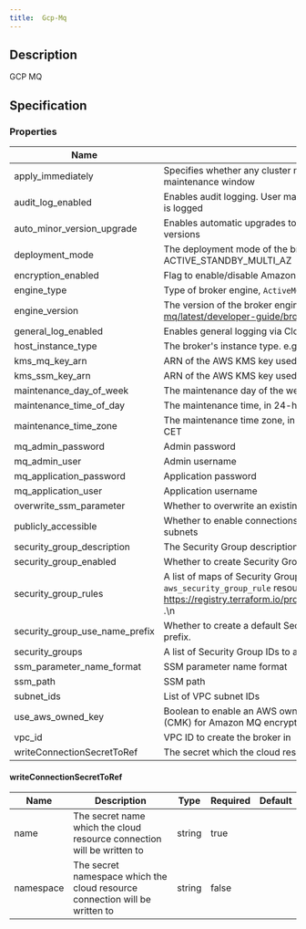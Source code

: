 ```yaml
---
title:  Gcp-Mq
---
```


## Description

GCP MQ

## Specification


### Properties

 Name | Description | Type | Required | Default 
 ------------ | ------------- | ------------- | ------------- | ------------- 
 apply_immediately | Specifies whether any cluster modifications are applied immediately, or during the next maintenance window | bool | false |  
 audit_log_enabled | Enables audit logging. User management action made using JMX or the ActiveMQ Web Console is logged | bool | false |  
 auto_minor_version_upgrade | Enables automatic upgrades to new minor versions for brokers, as Apache releases the versions | bool | false |  
 deployment_mode | The deployment mode of the broker. Supported: SINGLE_INSTANCE and ACTIVE_STANDBY_MULTI_AZ | string | false |  
 encryption_enabled | Flag to enable/disable Amazon MQ encryption at rest | bool | false |  
 engine_type | Type of broker engine, `ActiveMQ` or `RabbitMQ` | string | false |  
 engine_version | The version of the broker engine. See https://docs.aws.amazon.com/amazon-mq/latest/developer-guide/broker-engine.html for more details | string | false |  
 general_log_enabled | Enables general logging via CloudWatch | bool | false |  
 host_instance_type | The broker's instance type. e.g. mq.t2.micro or mq.m4.large | string | false |  
 kms_mq_key_arn | ARN of the AWS KMS key used for Amazon MQ encryption | string | false |  
 kms_ssm_key_arn | ARN of the AWS KMS key used for SSM encryption | string | false |  
 maintenance_day_of_week | The maintenance day of the week. e.g. MONDAY, TUESDAY, or WEDNESDAY | string | false |  
 maintenance_time_of_day | The maintenance time, in 24-hour format. e.g. 02:00 | string | false |  
 maintenance_time_zone | The maintenance time zone, in either the Country/City format, or the UTC offset format. e.g. CET | string | false |  
 mq_admin_password | Admin password | string | false |  
 mq_admin_user | Admin username | string | false |  
 mq_application_password | Application password | string | false |  
 mq_application_user | Application username | string | false |  
 overwrite_ssm_parameter | Whether to overwrite an existing SSM parameter | bool | false |  
 publicly_accessible | Whether to enable connections from applications outside of the VPC that hosts the broker's subnets | bool | false |  
 security_group_description | The Security Group description. | string | false |  
 security_group_enabled | Whether to create Security Group. | bool | false |  
 security_group_rules | A list of maps of Security Group rules. \nThe values of map is fully complated with `aws_security_group_rule` resource. \nTo get more info see https://registry.terraform.io/providers/hashicorp/aws/latest/docs/resources/security_group_rule .\n | list(any) | false |  
 security_group_use_name_prefix | Whether to create a default Security Group with unique name beginning with the normalized prefix. | bool | false |  
 security_groups | A list of Security Group IDs to associate with AmazonMQ. | list(string) | false |  
 ssm_parameter_name_format | SSM parameter name format | string | false |  
 ssm_path | SSM path | string | false |  
 subnet_ids | List of VPC subnet IDs | list(string) | true |  
 use_aws_owned_key | Boolean to enable an AWS owned Key Management Service (KMS) Customer Master Key (CMK) for Amazon MQ encryption that is not in your account | bool | false |  
 vpc_id | VPC ID to create the broker in | string | true |  
 writeConnectionSecretToRef | The secret which the cloud resource connection will be written to | [writeConnectionSecretToRef](#writeConnectionSecretToRef) | false |  


#### writeConnectionSecretToRef

 Name | Description | Type | Required | Default 
 ------------ | ------------- | ------------- | ------------- | ------------- 
 name | The secret name which the cloud resource connection will be written to | string | true |  
 namespace | The secret namespace which the cloud resource connection will be written to | string | false |  
